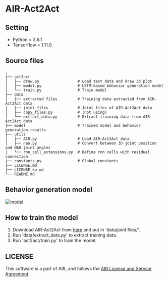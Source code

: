 # AIR-Act2Act

## Setting 
-   Python = 3.6.1     
-   Tensorflow = 1.11.0    

## Source files
    .
    ├── act2act
    │   ├── draw.py                 # Load test data and draw 3d plot
    │   ├── model.py                # LSTM-based behavior generation model
    │   └── train.py                # Train model
    ├── data
    │   ├── extracted files         # Training data extracted from AIR-Act2Act data 
    │   ├── joint files             # Joint files of AIR-Act2Act data
    │   ├── copy_files.py           # (not using)
    │   └── extract_data.py         # Extract training data from AIR-Act2Act data
    ├── model                       # Trained model and behavior generation results
    ├── utils
    │   ├── AIR.py                  # Load AIR-Act2Act data
    │   ├── nao.py                  # Convert between 3D joint position and NAO joint angles
    │   └── rnn_cell_extensions.py  # Define rnn cells with residual connection
    ├── constants.py                # Global constants
    ├── LICENSE.md
    ├── LICENSE_ko.md
    └── README.md

## Behavior generation model

![model](https://user-images.githubusercontent.com/13827622/62700274-779ae000-ba1c-11e9-8c4e-33ed33fce811.png)

## How to train the model

1.   Download AIR-Act2Act from [here](https://drive.google.com/file/d/1Z_ZECV9uqZgNrKCuvEuN4t-1_TXWMxio/view?usp=sharing) and put in 'data/joint files/'.  
2.   Run 'data/extract_data.py' to extract training data.   
3.   Run 'act2act/train.py' to train the model.

## LICENSE
This software is a part of AIR, and follows the [AIR License and Service Agreement](LICENSE.md).
